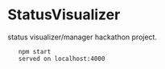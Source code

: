# StatusVisualizer
status visualizer/manager hackathon project. 


```npm install
   npm start
   served on localhost:4000
```

